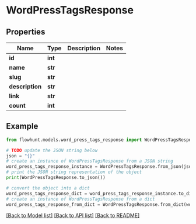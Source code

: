 # WordPressTagsResponse


## Properties

Name | Type | Description | Notes
------------ | ------------- | ------------- | -------------
**id** | **int** |  | 
**name** | **str** |  | 
**slug** | **str** |  | 
**description** | **str** |  | 
**link** | **str** |  | 
**count** | **int** |  | 

## Example

```python
from flowhunt.models.word_press_tags_response import WordPressTagsResponse

# TODO update the JSON string below
json = "{}"
# create an instance of WordPressTagsResponse from a JSON string
word_press_tags_response_instance = WordPressTagsResponse.from_json(json)
# print the JSON string representation of the object
print(WordPressTagsResponse.to_json())

# convert the object into a dict
word_press_tags_response_dict = word_press_tags_response_instance.to_dict()
# create an instance of WordPressTagsResponse from a dict
word_press_tags_response_from_dict = WordPressTagsResponse.from_dict(word_press_tags_response_dict)
```
[[Back to Model list]](../README.md#documentation-for-models) [[Back to API list]](../README.md#documentation-for-api-endpoints) [[Back to README]](../README.md)


